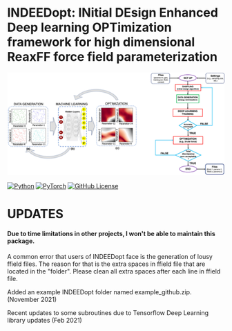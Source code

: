 # INDEEDopt: INitial DEsign Enhanced Deep learning OPTimization framework for high dimensional ReaxFF force field parameterization

![INDEEDopt Workflow Scheme](images/INDEEDopt_diagram2.png)


[![Python](https://img.shields.io/badge/Python-3.5%2B-blue)](https://www.python.org/)
[![PyTorch](https://img.shields.io/badge/PyTorch-1.1%2B-orange)](https://pytorch.org/)
[![GitHub License](https://img.shields.io/badge/license-MIT-blue.svg)](LICENSE)

# UPDATES

#### Due to time limitations in other projects, I won't be able to maintain this package. ####

A common error that users of INDEEDopt face is the generation of lousy ffield files. The reason for that is the extra spaces in ffield file that are located in the "folder". Please clean all extra spaces after each line in ffield file.

Added an example INDEEDopt folder named example_github.zip. (November 2021)

Recent updates to some subroutines due to Tensorflow Deep Learning library updates (Feb 2021)

